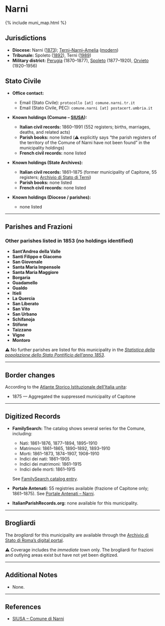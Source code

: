 # Narni

{% include muni_map.html %}

## Jurisdictions

* **Diocese:** Narni ([1873](https://www.google.it/books/edition/Il_libro_de_comuni_del_Regno_d_Italia_co/WF9mfeJJcDEC?gbpv=1)); [Terni–Narni–Amelia](../dio/terni_narni_amelia.md) ([modern](https://www.chiesacattolica.it/annuario-cei/ricerca-parrocchie/))
* **Tribunale:** Spoleto ([1892](https://www.google.it/books/edition/Bollettino_ufficiale_del_Ministero_di_gr/kRXd4t5fK-0C?hl=en&gbpv=1&pg=PA457&printsec=frontcover)), Terni ([1989](https://www.google.it/books/edition/Gazzetta_ufficiale_della_Repubblica_ital/-Z6nogg-qMQC?hl=en&gbpv=1&pg=RA8-PA38&printsec=frontcover))
* **Military district:** [Perugia](../mil/perugia.md) (1870–1877), [Spoleto](../mil/spoleto.md) (1877–1920), [Orvieto](../mil/orvieto.md) (1920–1956)

## Stato Civile

* **Office contact:**

  * Email (Stato Civile): `protocollo [at] comune.narni.tr.it`
  * Email (Stato Civile, PEC): `comune.narni [at] postacert.umbria.it`

* **Known holdings (Comune – [SIUSA](https://siusa-archivi.cultura.gov.it/cgi-bin/siusa/pagina.pl?TipoPag=comparc&Chiave=307290)):**

  * **Italian civil records:** 1860–1991 (552 registers; births, marriages, deaths, and related acts)
  * **Parish books:** none listed (⚠️ explicitly says “the parish registers of the territory of the Comune of Narni have not been found” in the municipality holdings)
  * **French civil records:** none listed

* **Known holdings (State Archives):**

  * **Italian civil records:** 1861–1875 (former municipality of Capitone, 55 registers; [Archivio di Stato di Terni](https://sias-archivi.cultura.gov.it/cgi-bin/pagina.pl?TipoPag=comparc&Chiave=512675&RicProgetto=as%2dterni))
  * **Parish books:** none listed
  * **French civil records:** none listed

* **Known holdings (Diocese / parishes):**

  * none listed

---

## Parishes and Frazioni

### Other parishes listed in 1853 (no holdings identified)

* **Sant’Andrea della Valle**
* **Santi Filippo e Giacomo**
* **San Giovenale**
* **Santa Maria Impensole**
* **Santa Maria Maggiore**
* **Borgaria**
* **Guadamello**
* **Gualdo**
* **Itieli**
* **La Quercia**
* **San Liberato**
* **San Vito**
* **San Urbano**
* **Schifanoja**
* **Stifone**
* **Taizzano**
* **Vigne**
* **Montoro**

⚠️ No further parishes are listed for this municipality in the *[Statistica della popolazione dello Stato Pontificio dell’anno 1853](https://www.google.it/books/edition/Statistics_della_popolazione_dello_Stato/v6dCAQAAMAAJ)*.

---

## Border changes

According to the [Atlante Storico Istituzionale dell’Italia unita](http://dati.san.beniculturali.it/asi/local/detail.html?UA05151):

* 1875 — Aggregated the suppressed municipality of Capitone

---

## Digitized Records

* **FamilySearch:** The catalog shows several series for the Comune, including:

  * Nati: 1861–1876, 1877–1894, 1895–1910
  * Matrimoni: 1861–1865, 1890–1892, 1893–1910
  * Morti: 1861–1873, 1874–1907, 1908–1910
  * Indici dei nati: 1861–1905
  * Indici dei matrimoni: 1861–1915
  * Indici delle morti: 1861–1915

  See [FamilySearch catalog entry](https://www.familysearch.org/en/search/catalog/958164).

* **Portale Antenati:** 55 registries available (frazione of Capitone only; 1861–1875).
  See [Portale Antenati – Narni](https://antenati.cultura.gov.it/search-registry/?localita=narni).

* **ItalianParishRecords.org:** none available for this municipality.

---

## Brogliardi

The *brogliardi* for this municipality are available through the [Archivio di Stato di Roma’s digital portal](https://imagoarchiviodistatoroma.cultura.gov.it/Gregoriano/s_brogliardi.php?Provincia=Spoleto&Denominazione=Narni).

⚠️ Coverage includes the *immediate town* only. The brogliardi for frazioni and outlying areas exist but have not yet been digitized.

---

## Additional Notes

* None.

---

## References

* [SIUSA – Comune di Narni](https://siusa-archivi.cultura.gov.it/cgi-bin/siusa/pagina.pl?TipoPag=comparc&Chiave=307290)
